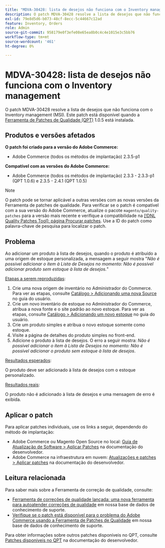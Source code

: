 ```yaml
---
title: "MDVA-30428: lista de desejos não funciona com o Inventory management"
description: O patch MDVA-30428 resolve a lista de desejos que não funciona com o Inventory management (MSI). Este patch está disponível quando a [Ferramenta de correções de qualidade (QPT)](/help/announcements/adobe-commerce-announcements/magento-quality-patches-released-new-tool-to-self-serve-quality-patches.md) 1.0.5 está instalada.
exl-id: 79e8d5d6-b073-48cf-8ecc-5c44667c12ad
feature: Inventory, Orders
role: Admin
source-git-commit: 958179e0f3efe08e65ea8b0c4c4e1015e3c5bb76
workflow-type: tm+mt
source-wordcount: '461'
ht-degree: 0%

---
```


# MDVA-30428: lista de desejos não funciona com o Inventory management

O patch MDVA-30428 resolve a lista de desejos que não funciona com o Inventory management (MSI). Este patch está disponível quando a [Ferramenta de Patches de Qualidade (QPT)](/help/announcements/adobe-commerce-announcements/magento-quality-patches-released-new-tool-to-self-serve-quality-patches.md) 1.0.5 está instalada.

## Produtos e versões afetados

**O patch foi criado para a versão do Adobe Commerce:**

* Adobe Commerce (todos os métodos de implantação) 2.3.5-p1

**Compatível com as versões do Adobe Commerce:**

* Adobe Commerce (todos os métodos de implantação) 2.3.3 - 2.3.3-p1 (QPT 1.0.6) e 2.3.5 - 2.4.1 (QPT 1.0.5)

>[!NOTE]
>
>O patch pode se tornar aplicável a outras versões com as novas versões da Ferramenta de patches de qualidade. Para verificar se o patch é compatível com a sua versão do Adobe Commerce, atualize o pacote `magento/quality-patches` para a versão mais recente e verifique a compatibilidade na [[!DNL Quality Patches Tool]: página Procurar patches](https://devdocs.magento.com/quality-patches/tool.html#patch-grid). Use a ID do patch como palavra-chave de pesquisa para localizar o patch.

## Problema

Ao adicionar um produto à lista de desejos, quando o produto é atribuído a uma origem de estoque personalizada, a mensagem a seguir mostra &quot;*Não é possível adicionar o item à Lista de Desejos no momento: Não é possível adicionar produto sem estoque à lista de desejos.*&quot;

<u>Etapas a serem reproduzidas</u>:

1. Crie uma nova origem de inventário no Administrador do Commerce. Para ver as etapas, consulte [Catálogo > Adicionando uma nova Source](https://docs.magento.com/user-guide/catalog/inventory-sources-add.html?itm_source=merchdocs&amp;itm_medium=search_page&amp;itm_campaign=federated_search&amp;itm_term=new%20inventory%20source) no guia do usuário.
1. Crie um novo inventário de estoque no Administrador do Commerce, atribua a nova fonte e o site padrão ao novo estoque. Para ver as etapas, consulte [Catálogo > Adicionando um novo estoque](https://docs.magento.com/user-guide/catalog/inventory-stock-add.html#add-new-stock) no guia do usuário.
1. Crie um produto simples e atribua o novo estoque somente como estoque.
1. Visite a página de detalhes do produto simples no front-end.
1. Adicione o produto à lista de desejos. O erro a seguir mostra: *Não é possível adicionar o item à Lista de Desejos no momento: Não é possível adicionar o produto sem estoque à lista de desejos*.

<u>Resultados esperados</u>:

O produto deve ser adicionado à lista de desejos com o estoque personalizado.

<u>Resultados reais</u>:

O produto não é adicionado à lista de desejos e uma mensagem de erro é exibida.

## Aplicar o patch

Para aplicar patches individuais, use os links a seguir, dependendo do método de implantação:

* Adobe Commerce ou Magento Open Source no local: [Guia de Atualização de Software > Aplicar Patches](https://devdocs.magento.com/guides/v2.4/comp-mgr/patching/mqp.html) na documentação do desenvolvedor.
* Adobe Commerce na infraestrutura em nuvem: [Atualizações e patches > Aplicar patches](https://devdocs.magento.com/cloud/project/project-patch.html) na documentação do desenvolvedor.

## Leitura relacionada

Para saber mais sobre a Ferramenta de correção de qualidade, consulte:

* [Ferramenta de correções de qualidade lançada: uma nova ferramenta para autoatender correções de qualidade](/help/announcements/adobe-commerce-announcements/magento-quality-patches-released-new-tool-to-self-serve-quality-patches.md) em nossa base de dados de conhecimento de suporte.
* [Verifique se o patch está disponível para o problema do Adobe Commerce usando a Ferramenta de Patches de Qualidade](/help/support-tools/patches-available-in-qpt-tool/check-patch-for-magento-issue-with-magento-quality-patches.md) em nossa base de dados de conhecimento de suporte.

Para obter informações sobre outros patches disponíveis no QPT, consulte [Patches disponíveis no QPT](https://devdocs.magento.com/quality-patches/tool.html#patch-grid) na documentação do desenvolvedor.
